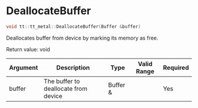 # DeallocateBuffer

```cpp
void tt::tt_metal::DeallocateBuffer(Buffer &buffer)
```

Deallocates buffer from device by marking its memory as free.

Return value: void

| Argument      | Description                          | Type      | Valid Range      | Required       |
|---------------|--------------------------------------|-----------|------------------|----------------|
| buffer        | The buffer to deallocate from device | Buffer &  |                  | Yes            |

